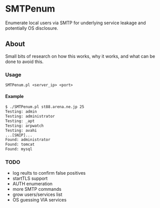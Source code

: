 # SMTPenum

Enumerate local users via SMTP for underlying service leakage and potentially OS disclosure.

## About

Small bits of research on how this works, why it works, and what can be done to avoid this.

### Usage

`SMTPenum.pl <server_ip> <port>`

#### Example

```sh
$ ./SMTPenum.pl st88.arena.ne.jp 25
Testing: admin
Testing: administrator
Testing: _apt
Testing: arpwatch
Testing: avahi
...[SNIP]...
Found: administrator
Found: tomcat
Found: mysql
```

### TODO
- log reults to confirm false positives
- startTLS support
- AUTH enumeration
- more SMTP commands
- grow users/services list
- OS guessing VIA services
